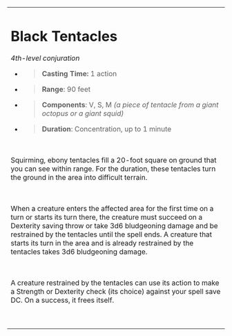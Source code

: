 

<table><tbody><tr class="odd"><td><h1 id="black-tentacles"><strong>Black Tentacles</strong></h1><p><em>4th-level conjuration</em></p><ul><li><blockquote><p><strong>Casting Time:</strong> 1 action</p></blockquote></li><li><blockquote><p><strong>Range</strong>: 90 feet</p></blockquote></li><li><blockquote><p><strong>Components</strong>: V, S, M <em>(a piece of tentacle from a giant octopus or a giant squid)</em></p></blockquote></li><li><blockquote><p><strong>Duration</strong>: Concentration, up to 1 minute</p></blockquote></li></ul><p> </p><p>Squirming, ebony tentacles fill a 20-foot square on ground that you can see within range. For the duration, these tentacles turn the ground in the area into difficult terrain.</p><p> </p><p>When a creature enters the affected area for the first time on a turn or starts its turn there, the creature must succeed on a Dexterity saving throw or take 3d6 bludgeoning damage and be restrained by the tentacles until the spell ends. A creature that starts its turn in the area and is already restrained by the tentacles takes 3d6 bludgeoning damage.</p><p> </p><p>A creature restrained by the tentacles can use its action to make a Strength or Dexterity check (its choice) against your spell save DC. On a success, it frees itself.</p><p> </p></td></tr></tbody></table>
